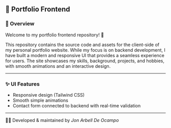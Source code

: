 ## 🚀 Portfolio Frontend

### 📌 Overview
Welcome to my portfolio frontend repository! 🎉

This repository contains the source code and assets for the client-side of my personal portfolio website. While my focus is on backend development, I have built a modern and responsive UI that provides a seamless experience for users. The site showcases my skills, background, projects, and hobbies, with smooth animations and an interactive design.


---


### ✨ UI Features
- Responsive design (Tailwind CSS)
- Smooth simple animations
- Contact form connected to backend with real-time validation


---

👨‍💻 Developed & maintained by *Jon Arbell De Ocampo*